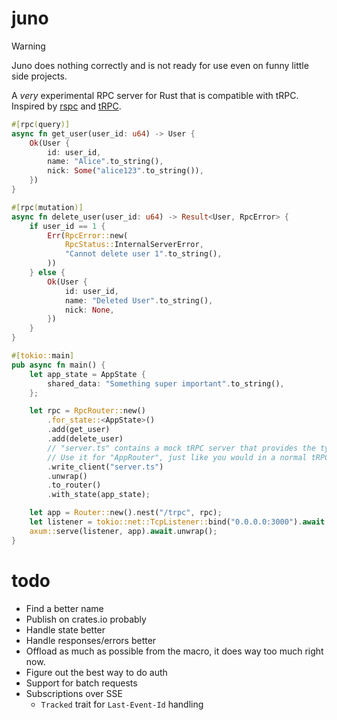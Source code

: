 # juno

> [!WARNING]
> Juno does nothing correctly and is not ready for use even on funny little side projects.

A *very* experimental RPC server for Rust that is compatible with tRPC.
Inspired by [rspc](https://github.dev/specta-rs/rspc) and [tRPC](https://trpc.io/).

```rs
#[rpc(query)]
async fn get_user(user_id: u64) -> User {
    Ok(User {
        id: user_id,
        name: "Alice".to_string(),
        nick: Some("alice123".to_string()),
    })
}

#[rpc(mutation)]
async fn delete_user(user_id: u64) -> Result<User, RpcError> {
    if user_id == 1 {
        Err(RpcError::new(
            RpcStatus::InternalServerError,
            "Cannot delete user 1".to_string(),
        ))
    } else {
        Ok(User {
            id: user_id,
            name: "Deleted User".to_string(),
            nick: None,
        })
    }
}

#[tokio::main]
pub async fn main() {
    let app_state = AppState {
        shared_data: "Something super important".to_string(),
    };

    let rpc = RpcRouter::new()
        .for_state::<AppState>()
        .add(get_user)
        .add(delete_user)
        // "server.ts" contains a mock tRPC server that provides the types for the API.
        // Use it for "AppRouter", just like you would in a normal tRPC server.
        .write_client("server.ts")
        .unwrap()
        .to_router()
        .with_state(app_state);

    let app = Router::new().nest("/trpc", rpc);
    let listener = tokio::net::TcpListener::bind("0.0.0.0:3000").await.unwrap();
    axum::serve(listener, app).await.unwrap();
}

```

# todo

- Find a better name
- Publish on crates.io probably
- Handle state better
- Handle responses/errors better
- Offload as much as possible from the macro, it does way too much right now.
- Figure out the best way to do auth
- Support for batch requests
- Subscriptions over SSE
  - `Tracked` trait for `Last-Event-Id` handling